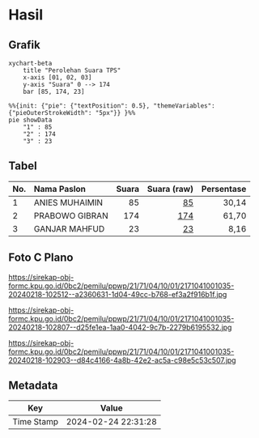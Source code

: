 # Hasil

## Grafik

```mermaid
xychart-beta
    title "Perolehan Suara TPS"
    x-axis [01, 02, 03]
    y-axis "Suara" 0 --> 174
    bar [85, 174, 23]
```

```mermaid
%%{init: {"pie": {"textPosition": 0.5}, "themeVariables": {"pieOuterStrokeWidth": "5px"}} }%%
pie showData
    "1" : 85
    "2" : 174
    "3" : 23
```

## Tabel

| No. | Nama Paslon    | Suara | Suara (raw) | Persentase |
|:--- |:-------------- | -----:| -----------:| ----------:|
| 1   | ANIES MUHAIMIN | 85    | [85][p-1]   | 30,14      |
| 2   | PRABOWO GIBRAN | 174   | [174][p-2]  | 61,70      |
| 3   | GANJAR MAHFUD  | 23    | [23][p-3]   | 8,16       |


[p-1]: https://github.com/gigit-pemilu/pemilu-2024-21-kepulauan-riau/blob/main/pilpres/hitung-suara/sub/21-kepulauan-riau/sub/71-kota-batam/sub/04-nongsa/sub/1001-sambau/sub/035-tps/sub/paslon-1.txt
[p-2]: https://github.com/gigit-pemilu/pemilu-2024-21-kepulauan-riau/blob/main/pilpres/hitung-suara/sub/21-kepulauan-riau/sub/71-kota-batam/sub/04-nongsa/sub/1001-sambau/sub/035-tps/sub/paslon-2.txt
[p-3]: https://github.com/gigit-pemilu/pemilu-2024-21-kepulauan-riau/blob/main/pilpres/hitung-suara/sub/21-kepulauan-riau/sub/71-kota-batam/sub/04-nongsa/sub/1001-sambau/sub/035-tps/sub/paslon-3.txt

## Foto C Plano

https://sirekap-obj-formc.kpu.go.id/0bc2/pemilu/ppwp/21/71/04/10/01/2171041001035-20240218-102512--a2360631-1d04-49cc-b768-ef3a2f916b1f.jpg

https://sirekap-obj-formc.kpu.go.id/0bc2/pemilu/ppwp/21/71/04/10/01/2171041001035-20240218-102807--d25fe1ea-1aa0-4042-9c7b-2279b6195532.jpg

https://sirekap-obj-formc.kpu.go.id/0bc2/pemilu/ppwp/21/71/04/10/01/2171041001035-20240218-102903--d84c4166-4a8b-42e2-ac5a-c98e5c53c507.jpg


## Metadata

| Key        | Value               |
| ---------- | ------------------- |
| Time Stamp | 2024-02-24 22:31:28 |



